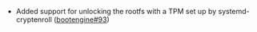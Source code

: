 - Added support for unlocking the rootfs with a TPM set up by systemd-cryptenroll ([bootengine#93](https://github.com/flatcar/bootengine/pull/93))
